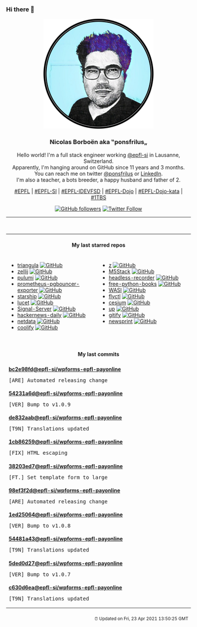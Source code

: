 ### Hi there 👋

<p align="center">
  <!-- use https://avatars.githubusercontent.com/u/176002?v=4 for your default github picture -->
  <img src="https://raw.githubusercontent.com/ponsfrilus/ponsfrilus/master/img/ponsfrilus.png" title="Nicolas Borboën aka ‟ponsfrilus„" alt="Nicolas Borboën aka ‟ponsfrilus„" />
  <h3 align="center">
    Nicolas Borboën aka ‟ponsfrilus„
  </h3>
  <p align="center">
    Hello world! I'm a full stack engineer working <a href="https://github.com/epfl-si">@epfl-si</a> in Lausanne, Switzerland.
    <br />Apparently, I'm hanging around on GitHub since 11 years and 3 months.
    <br />You can reach me on twitter <a href="https://twitter.com/ponsfrilus">@ponsfrilus</a> or <a href="http://linkedin.com/in/nicolasborboen">LinkedIn</a>.
    <br />I'm also a teacher, a bots breeder, a happy husband and father of 2.
  </p>
  <p align="center">
    <a href="https://www.epfl.ch">#EPFL</a> | 
    <a href="https://github.com/epfl-si/">#EPFL-SI</a> | 
    <a href="https://github.com/epfl-idevfsd">#EPFL-IDEVFSD</a> | 
    <a href="https://github.com/topics/epfl-dojo">#EPFL-Dojo</a> | 
    <a href="https://github.com/topics/epfl-dojo-kata">#EPFL-Dojo-kata</a> | 
    <a href="https://en.wikipedia.org/wiki/Indentation_style#Variant:_1TBS_(OTBS)">#1TBS</a>
  </p>
  <p align="center">
    <a href="https://github.com/ponsfrilus"><img alt="GitHub followers" src="https://img.shields.io/github/followers/ponsfrilus?label=Follow%20me%20on%20github&style=social"></a>
    <a href="https://twitter.com/ponsfrilus"><img alt="Twitter Follow" src="https://img.shields.io/twitter/follow/ponsfrilus?label=follow%20me%20on%20twitter&style=social"></a>
  </p>
  </p><hr><table align="center">
<tr>
<td colspan="2" align="center"><h4>My last starred repos</h4></td>
</tr>
<tr>
<td valign="top">
<ul>
<li>
<a href="https://github.com/RH12503/triangula" title="Generate high-quality triangulated art from images." target="_blank">triangula</a>&nbsp;<a href="https://github.com/RH12503/triangula" title="Generate high-quality triangulated art from images." target="_blank"><img src="https://img.shields.io/github/stars/RH12503/triangula?style=social" alt="GitHub"></a>
</li>
<li>
<a href="https://github.com/zellij-org/zellij" title="A terminal workspace with batteries included" target="_blank">zellij</a>&nbsp;<a href="https://github.com/zellij-org/zellij" title="A terminal workspace with batteries included" target="_blank"><img src="https://img.shields.io/github/stars/zellij-org/zellij?style=social" alt="GitHub"></a>
</li>
<li>
<a href="https://github.com/pulumi/pulumi" title="Pulumi - Modern Infrastructure as Code. Any cloud, any language 🚀" target="_blank">pulumi</a>&nbsp;<a href="https://github.com/pulumi/pulumi" title="Pulumi - Modern Infrastructure as Code. Any cloud, any language 🚀" target="_blank"><img src="https://img.shields.io/github/stars/pulumi/pulumi?style=social" alt="GitHub"></a>
</li>
<li>
<a href="https://github.com/spreaker/prometheus-pgbouncer-exporter" title="Prometheus exporter for PgBouncer" target="_blank">prometheus-pgbouncer-exporter</a>&nbsp;<a href="https://github.com/spreaker/prometheus-pgbouncer-exporter" title="Prometheus exporter for PgBouncer" target="_blank"><img src="https://img.shields.io/github/stars/spreaker/prometheus-pgbouncer-exporter?style=social" alt="GitHub"></a>
</li>
<li>
<a href="https://github.com/starship/starship" title="☄🌌️  The minimal, blazing-fast, and infinitely customizable prompt for any shell!" target="_blank">starship</a>&nbsp;<a href="https://github.com/starship/starship" title="☄🌌️  The minimal, blazing-fast, and infinitely customizable prompt for any shell!" target="_blank"><img src="https://img.shields.io/github/stars/starship/starship?style=social" alt="GitHub"></a>
</li>
<li>
<a href="https://github.com/bytecodealliance/lucet" title="Lucet, the Sandboxing WebAssembly Compiler." target="_blank">lucet</a>&nbsp;<a href="https://github.com/bytecodealliance/lucet" title="Lucet, the Sandboxing WebAssembly Compiler." target="_blank"><img src="https://img.shields.io/github/stars/bytecodealliance/lucet?style=social" alt="GitHub"></a>
</li>
<li>
<a href="https://github.com/signalapp/Signal-Server" title="Server supporting the Signal Private Messenger applications on Android, Desktop, and iOS" target="_blank">Signal-Server</a>&nbsp;<a href="https://github.com/signalapp/Signal-Server" title="Server supporting the Signal Private Messenger applications on Android, Desktop, and iOS" target="_blank"><img src="https://img.shields.io/github/stars/signalapp/Signal-Server?style=social" alt="GitHub"></a>
</li>
<li>
<a href="https://github.com/headllines/hackernews-daily" title="Hacker News daily top 10 posts" target="_blank">hackernews-daily</a>&nbsp;<a href="https://github.com/headllines/hackernews-daily" title="Hacker News daily top 10 posts" target="_blank"><img src="https://img.shields.io/github/stars/headllines/hackernews-daily?style=social" alt="GitHub"></a>
</li>
<li>
<a href="https://github.com/netdata/netdata" title="Real-time performance monitoring, done right! https://www.netdata.cloud" target="_blank">netdata</a>&nbsp;<a href="https://github.com/netdata/netdata" title="Real-time performance monitoring, done right! https://www.netdata.cloud" target="_blank"><img src="https://img.shields.io/github/stars/netdata/netdata?style=social" alt="GitHub"></a>
</li>
<li>
<a href="https://github.com/coollabsio/coolify" title="An open-source, hassle-free, self-hostable Heroku & Netlify alternative" target="_blank">coolify</a>&nbsp;<a href="https://github.com/coollabsio/coolify" title="An open-source, hassle-free, self-hostable Heroku & Netlify alternative" target="_blank"><img src="https://img.shields.io/github/stars/coollabsio/coolify?style=social" alt="GitHub"></a>
</li>
</ul>
<img width="450" height="1" /></td>
<td valign="top">
<ul>
<li>
<a href="https://github.com/rupa/z" title="z - jump around" target="_blank">z</a>&nbsp;<a href="https://github.com/rupa/z" title="z - jump around" target="_blank"><img src="https://img.shields.io/github/stars/rupa/z?style=social" alt="GitHub"></a>
</li>
<li>
<a href="https://github.com/m5stack/M5Stack" title="M5Stack Arduino Library" target="_blank">M5Stack</a>&nbsp;<a href="https://github.com/m5stack/M5Stack" title="M5Stack Arduino Library" target="_blank"><img src="https://img.shields.io/github/stars/m5stack/M5Stack?style=social" alt="GitHub"></a>
</li>
<li>
<a href="https://github.com/checkly/headless-recorder" title="🎥 Headless recorder is a Chrome extension that records your browser interactions and generates a Puppeteer or Playwright script. " target="_blank">headless-recorder</a>&nbsp;<a href="https://github.com/checkly/headless-recorder" title="🎥 Headless recorder is a Chrome extension that records your browser interactions and generates a Puppeteer or Playwright script. " target="_blank"><img src="https://img.shields.io/github/stars/checkly/headless-recorder?style=social" alt="GitHub"></a>
</li>
<li>
<a href="https://github.com/pamoroso/free-python-books" title="Python books free to read online or download" target="_blank">free-python-books</a>&nbsp;<a href="https://github.com/pamoroso/free-python-books" title="Python books free to read online or download" target="_blank"><img src="https://img.shields.io/github/stars/pamoroso/free-python-books?style=social" alt="GitHub"></a>
</li>
<li>
<a href="https://github.com/WebAssembly/WASI" title="WebAssembly System Interface" target="_blank">WASI</a>&nbsp;<a href="https://github.com/WebAssembly/WASI" title="WebAssembly System Interface" target="_blank"><img src="https://img.shields.io/github/stars/WebAssembly/WASI?style=social" alt="GitHub"></a>
</li>
<li>
<a href="https://github.com/superfly/flyctl" title="Command line tools for fly.io services" target="_blank">flyctl</a>&nbsp;<a href="https://github.com/superfly/flyctl" title="Command line tools for fly.io services" target="_blank"><img src="https://img.shields.io/github/stars/superfly/flyctl?style=social" alt="GitHub"></a>
</li>
<li>
<a href="https://github.com/CesiumGS/cesium" title="An open-source JavaScript library for world-class 3D globes and maps :earth_americas:" target="_blank">cesium</a>&nbsp;<a href="https://github.com/CesiumGS/cesium" title="An open-source JavaScript library for world-class 3D globes and maps :earth_americas:" target="_blank"><img src="https://img.shields.io/github/stars/CesiumGS/cesium?style=social" alt="GitHub"></a>
</li>
<li>
<a href="https://github.com/akavel/up" title="Ultimate Plumber is a tool for writing Linux pipes with instant live preview" target="_blank">up</a>&nbsp;<a href="https://github.com/akavel/up" title="Ultimate Plumber is a tool for writing Linux pipes with instant live preview" target="_blank"><img src="https://img.shields.io/github/stars/akavel/up?style=social" alt="GitHub"></a>
</li>
<li>
<a href="https://github.com/manosim/gitify" title="GitHub notifications on your menu bar. Available on macOS, Windows & Linux." target="_blank">gitify</a>&nbsp;<a href="https://github.com/manosim/gitify" title="GitHub notifications on your menu bar. Available on macOS, Windows & Linux." target="_blank"><img src="https://img.shields.io/github/stars/manosim/gitify?style=social" alt="GitHub"></a>
</li>
<li>
<a href="https://github.com/graiz/newsprint" title="Newsprint is a simple PHP web app that fetches frontpages from newspapers and publishes them for display in an eInk Display. " target="_blank">newsprint</a>&nbsp;<a href="https://github.com/graiz/newsprint" title="Newsprint is a simple PHP web app that fetches frontpages from newspapers and publishes them for display in an eInk Display. " target="_blank"><img src="https://img.shields.io/github/stars/graiz/newsprint?style=social" alt="GitHub"></a>
</li>
</ul>
<img width="450" height="1" /></td>
</tr>
<tr>
<td colspan="2" align="center"><h4>My last commits</h4></td>
</tr>
<tr>
        <td colspan="2">
          <div><strong><a href="https://api.github.com/repos/epfl-si/wpforms-epfl-payonline/commits/bc2e98fd357a99b7fbe102f0c999ec39011fab01" title="2021-04-15T20:22:11.000+02:00" target="_blank">bc2e98fd</a><a href="https://github.com/epfl-si">@epfl-si</a><a href="https://github.com/epfl-si/wpforms-epfl-payonline" title="EPFL Payonline integration with WPForms">/wpforms-epfl-payonline</a></strong></div>
          <pre>[ARE] Automated releasing change</pre>
        </td>
        </tr><tr>
        <td colspan="2">
          <div><strong><a href="https://api.github.com/repos/epfl-si/wpforms-epfl-payonline/commits/54231a6db654a22c5a50a5836abb7326e0c86d67" title="2021-04-15T20:22:09.000+02:00" target="_blank">54231a6d</a><a href="https://github.com/epfl-si">@epfl-si</a><a href="https://github.com/epfl-si/wpforms-epfl-payonline" title="EPFL Payonline integration with WPForms">/wpforms-epfl-payonline</a></strong></div>
          <pre>[VER] Bump to v1.0.9</pre>
        </td>
        </tr><tr>
        <td colspan="2">
          <div><strong><a href="https://api.github.com/repos/epfl-si/wpforms-epfl-payonline/commits/de832aab1aa243ed754186e16e1c70761d36bc19" title="2021-04-15T20:22:09.000+02:00" target="_blank">de832aab</a><a href="https://github.com/epfl-si">@epfl-si</a><a href="https://github.com/epfl-si/wpforms-epfl-payonline" title="EPFL Payonline integration with WPForms">/wpforms-epfl-payonline</a></strong></div>
          <pre>[T9N] Translations updated</pre>
        </td>
        </tr><tr>
        <td colspan="2">
          <div><strong><a href="https://api.github.com/repos/epfl-si/wpforms-epfl-payonline/commits/1cb86259300f655fbb8fdad9c6ee5bb613e60333" title="2021-04-15T20:00:11.000+02:00" target="_blank">1cb86259</a><a href="https://github.com/epfl-si">@epfl-si</a><a href="https://github.com/epfl-si/wpforms-epfl-payonline" title="EPFL Payonline integration with WPForms">/wpforms-epfl-payonline</a></strong></div>
          <pre>[FIX] HTML escaping</pre>
        </td>
        </tr><tr>
        <td colspan="2">
          <div><strong><a href="https://api.github.com/repos/epfl-si/wpforms-epfl-payonline/commits/38203ed71ecc4d0a3d08c139fface6dae7f099a1" title="2021-04-15T19:56:03.000+02:00" target="_blank">38203ed7</a><a href="https://github.com/epfl-si">@epfl-si</a><a href="https://github.com/epfl-si/wpforms-epfl-payonline" title="EPFL Payonline integration with WPForms">/wpforms-epfl-payonline</a></strong></div>
          <pre>[FT.] Set template form to large</pre>
        </td>
        </tr><tr>
        <td colspan="2">
          <div><strong><a href="https://api.github.com/repos/epfl-si/wpforms-epfl-payonline/commits/98ef3f2d27413e089142b9ee7a3d1180f12483c4" title="2021-04-15T19:26:13.000+02:00" target="_blank">98ef3f2d</a><a href="https://github.com/epfl-si">@epfl-si</a><a href="https://github.com/epfl-si/wpforms-epfl-payonline" title="EPFL Payonline integration with WPForms">/wpforms-epfl-payonline</a></strong></div>
          <pre>[ARE] Automated releasing change</pre>
        </td>
        </tr><tr>
        <td colspan="2">
          <div><strong><a href="https://api.github.com/repos/epfl-si/wpforms-epfl-payonline/commits/1ed250645d224cf85deeb1037967f57b83f765ab" title="2021-04-15T19:26:07.000+02:00" target="_blank">1ed25064</a><a href="https://github.com/epfl-si">@epfl-si</a><a href="https://github.com/epfl-si/wpforms-epfl-payonline" title="EPFL Payonline integration with WPForms">/wpforms-epfl-payonline</a></strong></div>
          <pre>[VER] Bump to v1.0.8</pre>
        </td>
        </tr><tr>
        <td colspan="2">
          <div><strong><a href="https://api.github.com/repos/epfl-si/wpforms-epfl-payonline/commits/54481a43df64260954ef6fdc30f13fef1d0bdbeb" title="2021-04-15T19:26:07.000+02:00" target="_blank">54481a43</a><a href="https://github.com/epfl-si">@epfl-si</a><a href="https://github.com/epfl-si/wpforms-epfl-payonline" title="EPFL Payonline integration with WPForms">/wpforms-epfl-payonline</a></strong></div>
          <pre>[T9N] Translations updated</pre>
        </td>
        </tr><tr>
        <td colspan="2">
          <div><strong><a href="https://api.github.com/repos/epfl-si/wpforms-epfl-payonline/commits/5ded0d27d972adf4dd871b30d9be21461a7d4c19" title="2021-04-15T19:25:26.000+02:00" target="_blank">5ded0d27</a><a href="https://github.com/epfl-si">@epfl-si</a><a href="https://github.com/epfl-si/wpforms-epfl-payonline" title="EPFL Payonline integration with WPForms">/wpforms-epfl-payonline</a></strong></div>
          <pre>[VER] Bump to v1.0.7</pre>
        </td>
        </tr><tr>
        <td colspan="2">
          <div><strong><a href="https://api.github.com/repos/epfl-si/wpforms-epfl-payonline/commits/c630d6eacf7861c63ab6441804b7bcdc7dade1b5" title="2021-04-15T19:25:26.000+02:00" target="_blank">c630d6ea</a><a href="https://github.com/epfl-si">@epfl-si</a><a href="https://github.com/epfl-si/wpforms-epfl-payonline" title="EPFL Payonline integration with WPForms">/wpforms-epfl-payonline</a></strong></div>
          <pre>[T9N] Translations updated</pre>
        </td>
        </tr><tfoot>
<tr>
<td colspan="2" align="right">
<img width="900" height="1" />
<small>⏰ Updated on Fri, 23 Apr 2021 13:50:25 GMT</small>
</td>
</tr>
</tfoot>
<br />
</table>
